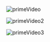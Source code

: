![primeVideo](https://github.com/barisbalcikoca1/TechcareerAndroidJavaBootcamp/assets/86593147/3eb90c28-cf83-496d-b30b-ccd9eefc4a4a)

![primeVideo2](https://github.com/barisbalcikoca1/TechcareerAndroidJavaBootcamp/assets/86593147/c9c23cfc-594f-446f-9866-9974c8dd677b)

![primeVideo3](https://github.com/barisbalcikoca1/TechcareerAndroidJavaBootcamp/assets/86593147/f249246d-8525-4f52-a5dd-a30ddf187799)


